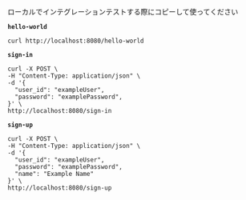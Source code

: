 ローカルでインテグレーションテストする際にコピーして使ってください

**`hello-world`**

```
curl http://localhost:8080/hello-world
```

**`sign-in`**

```
curl -X POST \
-H "Content-Type: application/json" \
-d '{
  "user_id": "exampleUser",
  "password": "examplePassword",
}' \
http://localhost:8080/sign-in
```

**`sign-up`**

```
curl -X POST \
-H "Content-Type: application/json" \
-d '{
  "user_id": "exampleUser",
  "password": "examplePassword",
  "name": "Example Name"
}' \
http://localhost:8080/sign-up
```
